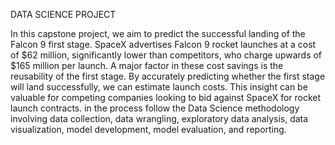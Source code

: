 DATA SCIENCE PROJECT

In this capstone project, we aim to predict the successful landing of the Falcon 9 first stage. SpaceX advertises Falcon 9 rocket launches at a cost of $62 million, significantly lower than competitors, who charge upwards of $165 million per launch. A major factor in these cost savings is the reusability of the first stage. By accurately predicting whether the first stage will land successfully, we can estimate launch costs. This insight can be valuable for competing companies looking to bid against SpaceX for rocket launch contracts.
in the process follow the Data Science methodology involving data collection, data wrangling, exploratory data analysis, data visualization, model development, model evaluation, and reporting.
